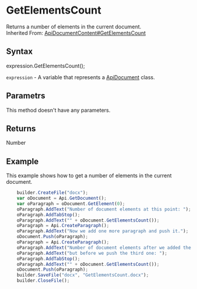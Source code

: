 # GetElementsCount

Returns a number of elements in the current document.<br>Inherited From: [ApiDocumentContent#GetElementsCount](../../ApiDocumentContent/Methods/GetElementsCount.md)

## Syntax

expression.GetElementsCount();

`expression` - A variable that represents a [ApiDocument](../ApiDocument.md) class.

## Parametrs

This method doesn't have any parameters.

## Returns

Number

## Example

This example shows how to get a number of elements in the current document.

```javascript
	builder.CreateFile("docx");
	var oDocument = Api.GetDocument();
	var oParagraph = oDocument.GetElement(0);
	oParagraph.AddText("Number of document elements at this point: ");
	oParagraph.AddTabStop();
	oParagraph.AddText("" + oDocument.GetElementsCount());
	oParagraph = Api.CreateParagraph();
	oParagraph.AddText("Now we add one more paragraph and push it.");
	oDocument.Push(oParagraph);
	oParagraph = Api.CreateParagraph();
	oParagraph.AddText("Number of document elements after we added the second paragraph ");
	oParagraph.AddText("but before we push the third one: ");
	oParagraph.AddTabStop();
	oParagraph.AddText("" + oDocument.GetElementsCount());
	oDocument.Push(oParagraph);
	builder.SaveFile("docx", "GetElementsCount.docx");
	builder.CloseFile();
```